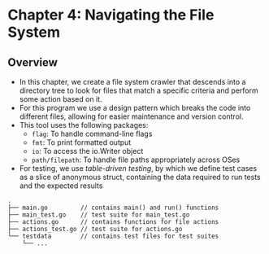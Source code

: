 # Chapter 4: Navigating the File System

## Overview

- In this chapter, we create a file system crawler that descends into a directory tree to look for files that match a specific criteria and perform some action based on it.
- For this program we use a design pattern which breaks the code into different files, allowing for easier maintenance and version control.
- This tool uses the following packages:
  - `flag`: To handle command-line flags
  - `fmt`: To print formatted output
  - `io`: To access the io.Writer object
  - `path/filepath`: To handle file paths appropriately across OSes
- For testing, we use _table-driven testing_, by which we define test cases as a slice of anonymous struct, containing the data required to run tests and the expected results

```
.
├── main.go         // contains main() and run() functions
├── main_test.go    // test suite for main_test.go
├── actions.go      // contains functions for file actions
├── actions_test.go // test suite for actions.go
└── testdata        // contains test files for test suites
    └── ...
```
